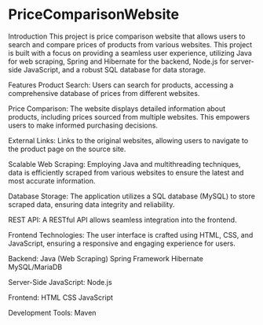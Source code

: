# PriceComparisonWebsite
Introduction
This project is price comparison website that allows users to search and compare prices of products from various websites. This project is built with a focus on providing a seamless user experience, utilizing Java for web scraping, Spring and Hibernate for the backend, Node.js for server-side JavaScript, and a robust SQL database for data storage.

Features
Product Search: Users can search for products, accessing a comprehensive database of prices from different websites.

Price Comparison: The website displays detailed information about products, including prices sourced from multiple websites. This empowers users to make informed purchasing decisions.

External Links: Links to the original websites, allowing users to navigate to the product page on the source site.

Scalable Web Scraping: Employing Java and multithreading techniques, data is efficiently scraped from various websites to ensure the latest and most accurate information.

Database Storage: The application utilizes a SQL database (MySQL) to store scraped data, ensuring data integrity and reliability.

REST API: A RESTful API allows seamless integration into the frontend.

Frontend Technologies: The user interface is crafted using HTML, CSS, and JavaScript, ensuring a responsive and engaging experience for users.

Backend:
Java (Web Scraping)
Spring Framework
Hibernate
MySQL/MariaDB

Server-Side JavaScript:
Node.js

Frontend:
HTML
CSS
JavaScript

Development Tools:
Maven
